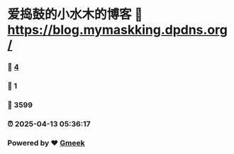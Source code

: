 # 爱捣鼓的小水木的博客 :link: https://blog.mymaskking.dpdns.org/ 
### :page_facing_up: [4](https://blog.mymaskking.dpdns.org//tag.html) 
### :speech_balloon: 1 
### :hibiscus: 3599 
### :alarm_clock: 2025-04-13 05:36:17 
### Powered by :heart: [Gmeek](https://github.com/Meekdai/Gmeek)
